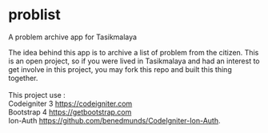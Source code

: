 # problist
A problem archive app for Tasikmalaya

The idea behind this app is to archive a list of problem from the citizen. This is an open project, so if you were lived in Tasikmalaya and had an interest to get involve in this project, you may fork this repo and built this thing together.<br>
<br>This project use :<br>Codeigniter 3 https://codeigniter.com<br>Bootstrap 4 https://getbootstrap.com<br>Ion-Auth https://github.com/benedmunds/CodeIgniter-Ion-Auth. 
